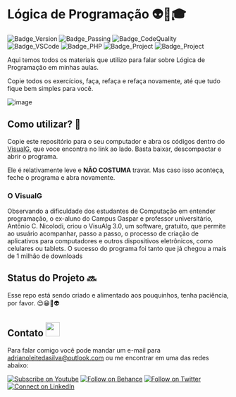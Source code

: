 # Lógica de Programação 👽💜🎓

![Badge_Version](https://img.shields.io/badge/Version-1.0-ED2B88.svg)
![Badge_Passing](https://img.shields.io/badge/Build-Passing-88CE02.svg)
![Badge_CodeQuality](https://img.shields.io/badge/CodeQuality-Good-F44A6A.svg)
![Badge_VSCode](https://img.shields.io/badge/MadeWith-VSCode-007ACC.svg)
![Badge_PHP](https://img.shields.io/badge/Language-Portugol-00B8FC.svg)
![Badge_Project](https://img.shields.io/badge/Projeto-Lógica-1ED760.svg)
![Badge_Project](https://img.shields.io/badge/Dev-AdrianoLeitedaSilva-00A98F.svg)

Aqui temos todos os materiais que utilizo para falar sobre Lógica de Programação em minhas aulas.

Copie todos os exercícios, faça, refaça e refaça novamente, até que tudo fique bem simples para você.

![image](https://user-images.githubusercontent.com/6373438/98488870-3d655300-220a-11eb-9877-107a184487bf.png)

## Como utilizar? 🗿
Copie este repositório para o seu computador e abra os códigos dentro do [VisualG](https://visualg3.com.br/baixe-o-visualg-3-0-7/), que voce encontra no link ao lado. Basta baixar, descompactar e abrir o programa.

Ele é relativamente leve e __NÃO COSTUMA__ travar. Mas caso isso aconteça, feche o programa e abra novamente.

### O VisualG
Observando a dificuldade dos estudantes de Computação em entender programação, o ex-aluno do Campus Gaspar e professor universitário, Antônio C. Nicolodi, criou o VisuAlg 3.0, um software, gratuito, que permite ao usuário acompanhar, passo a passo, o processo de criação de aplicativos para computadores e outros dispositivos eletrônicos, como celulares ou tablets. O sucesso do programa foi tanto que já chegou a mais de 1 milhão de downloads

## Status do Projeto 🔜
Esse repo está sendo criado e alimentado aos pouquinhos, tenha paciência, por favor. 😍😁💜👽

## Contato <img src="https://github.com/adrianoleitedasilva/adrianoleitedasilva/blob/main/hey.gif?raw=true" width="32px">

Para falar comigo você pode mandar um e-mail para adrianoleitedasilva@outlook.com ou me encontrar em uma das redes abaixo:

[![Subscribe on Youtube](https://img.shields.io/badge/--youtube?label=Youtube&logo=Youtube&style=social)](https://www.youtube.com/adrianoleitedasilva/)
[![Follow on Behance](https://img.shields.io/badge/--behance?label=Behance&logo=Behance&style=social)](https://www.behance.net/silvaadrianleite)
[![Follow on Twitter](https://img.shields.io/badge/--twitter?label=Twitter&logo=Twitter&style=social)](https://twitter.com/_adrianosilva89) 
[![Connect on LinkedIn](https://img.shields.io/badge/--linkedin?label=LinkedIn&logo=LinkedIn&style=social)](https://www.linkedin.com/in/adrianoleitedasilva/)